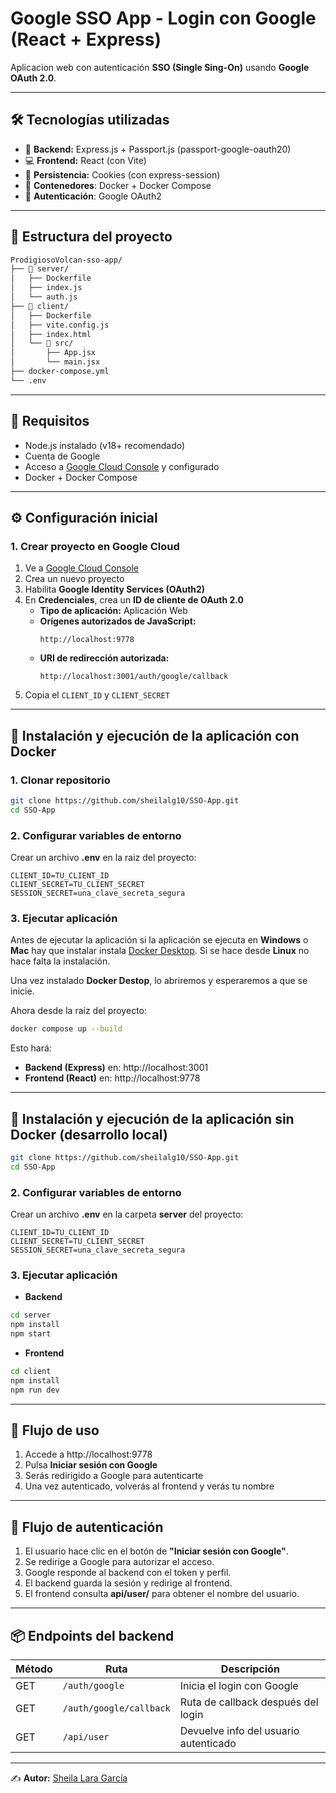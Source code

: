# Google SSO App - Login con Google (React + Express)

Aplicacion web con autenticación **SSO (Single Sing-On)** usando **Google OAuth 2.0**.

---

## 🛠️ Tecnologías utilizadas

- 🧠 **Backend:** Express.js + Passport.js (passport-google-oauth20)
- 💻 **Frontend:** React (con Vite)
- 🍪 **Persistencia:** Cookies (con express-session)
- 🐳  **Contenedores**: Docker + Docker Compose
- 🔐 **Autenticación**: Google OAuth2

---

## 📁 Estructura del proyecto
```sh
ProdigiosoVolcan-sso-app/
├── 📁 server/
│   ├── Dockerfile
│   ├── index.js
│   └── auth.js
├── 📁 client/
│   ├── Dockerfile
│   ├── vite.config.js
│   ├── index.html
│   └── 📁 src/
│       ├── App.jsx
│       └── main.jsx
├── docker-compose.yml
└── .env
```
---

## 🚀 Requisitos

- Node.js instalado (v18+ recomendado)
- Cuenta de Google
- Acceso a [Google Cloud Console](https://console.cloud.google.com) y configurado
- Docker + Docker Compose

---

## ⚙️ Configuración inicial

### 1. Crear proyecto en Google Cloud

1. Ve a [Google Cloud Console](https://console.cloud.google.com)
2. Crea un nuevo proyecto
3. Habilita **Google Identity Services (OAuth2)**
4. En **Credenciales**, crea un **ID de cliente de OAuth 2.0**
   - **Tipo de aplicación:** Aplicación Web
   - **Orígenes autorizados de JavaScript:**
     ```
     http://localhost:9778
     ```
   - **URI de redirección autorizada:**
     ```
     http://localhost:3001/auth/google/callback
     ```
5. Copia el `CLIENT_ID` y `CLIENT_SECRET`

---

## 🚀 Instalación y ejecución de la aplicación con Docker

### 1. Clonar repositorio

```bash
git clone https://github.com/sheilalg10/SSO-App.git
cd SSO-App
```

### 2. Configurar variables de entorno

Crear un archivo **.env** en la raiz del proyecto:

```env
CLIENT_ID=TU_CLIENT_ID
CLIENT_SECRET=TU_CLIENT_SECRET
SESSION_SECRET=una_clave_secreta_segura
```

### 3. Ejecutar aplicación
Antes de ejecutar la aplicación si la aplicación se ejecuta en **Windows** o **Mac** hay que instalar instala [Docker Desktop](https://www.docker.com/products/docker-desktop/). Si se hace desde **Linux** no hace falta la instalación.

Una vez instalado **Docker Destop**, lo abriremos y esperaremos a que se inicie.

Ahora desde la raiz del proyecto:

```bash
docker compose up --build
```

Esto hará:

- **Backend (Express)** en: http://localhost:3001
- **Frontend (React)** en: http://localhost:9778

---

## 🚀 Instalación y ejecución de la aplicación sin Docker (desarrollo local)

```bash
git clone https://github.com/sheilalg10/SSO-App.git
cd SSO-App
```

### 2. Configurar variables de entorno

Crear un archivo **.env** en la carpeta **server** del proyecto:

```env
CLIENT_ID=TU_CLIENT_ID
CLIENT_SECRET=TU_CLIENT_SECRET
SESSION_SECRET=una_clave_secreta_segura
```

### 3. Ejecutar aplicación

- **Backend**

```bash
cd server
npm install
npm start
```

- **Frontend**

```bash
cd client
npm install
npm run dev
```

---

## 🧪 Flujo de uso

1. Accede a http://localhost:9778
2. Pulsa **Iniciar sesión con Google**
3. Serás redirigido a Google para autenticarte
4. Una vez autenticado, volverás al frontend y verás tu nombre

---

## 🔐 Flujo de autenticación

1. El usuario hace clic en el botón de **"Iniciar sesión con Google"**.
2. Se redirige a Google para autorizar el acceso.
3. Google responde al backend con el token y perfil.
4. El backend guarda la sesión y redirige al frontend.
5. El frontend consulta **api/user/** para obtener el nombre del usuario.

---

## 📦 Endpoints del backend
| Método | Ruta                    | Descripción                           |
| ------ | ----------------------- | ------------------------------------- |
| GET    | `/auth/google`          | Inicia el login con Google            |
| GET    | `/auth/google/callback` | Ruta de callback después del login    |
| GET    | `/api/user`             | Devuelve info del usuario autenticado |

---

✍️ **Autor:** [Sheila Lara García](https://github.com/sheilalg10)
